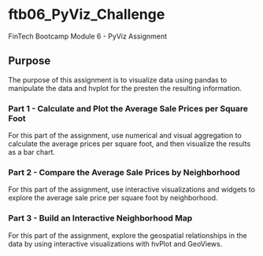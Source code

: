 # ftb06_PyViz_Challenge
FinTech Bootcamp Module 6 - PyViz Assignment


## Purpose  
The purpose of this assignment is to visualize data using pandas to manipulate the data and hvplot for the presten the resulting information.  
  
### Part 1 - Calculate and Plot the Average Sale Prices per Square Foot 
For this part of the assignment, use numerical and visual aggregation to calculate the average prices per square foot, and then visualize the results as a bar chart.   
      
### Part 2 - Compare the Average Sale Prices by Neighborhood  
For this part of the assignment, use interactive visualizations and widgets to explore the average sale price per square foot by neighborhood.  

### Part 3 - Build an Interactive Neighborhood Map  
For this part of the assignment, explore the geospatial relationships in the data by using interactive visualizations with hvPlot and GeoViews.
  